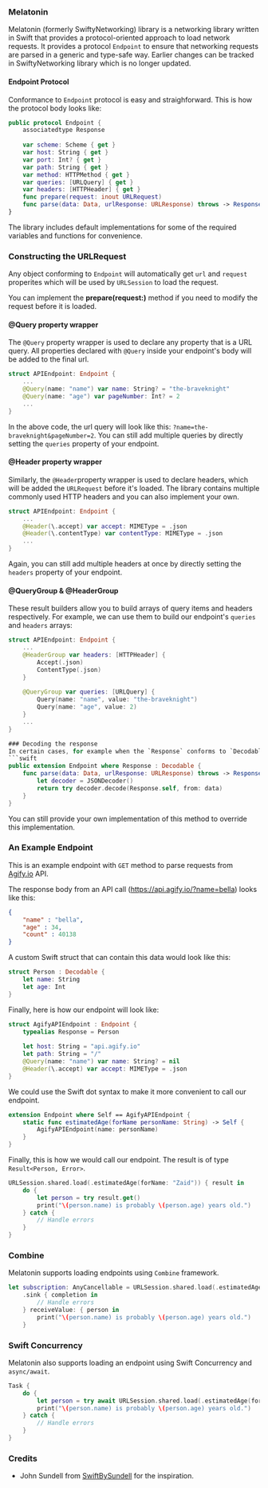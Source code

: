 ### Melatonin

Melatonin (formerly SwiftyNetworking) library is a networking library written in Swift that provides a protocol-oriented approach to load network requests. It provides a protocol `Endpoint` to ensure that networking requests are parsed in a generic and type-safe way. Earlier changes can be tracked in SwiftyNetworking library which is no longer updated.

#### Endpoint Protocol
Conformance to `Endpoint` protocol is easy and straighforward. This is how the protocol body looks like:
```swift
public protocol Endpoint {
    associatedtype Response
    
    var scheme: Scheme { get }
    var host: String { get }
    var port: Int? { get }
    var path: String { get }
    var method: HTTPMethod { get }
    var queries: [URLQuery] { get }
    var headers: [HTTPHeader] { get }
    func prepare(request: inout URLRequest)
    func parse(data: Data, urlResponse: URLResponse) throws -> Response
}

```
The library includes default implementations for some of the required variables and functions for convenience.

### Constructing the URLRequest
Any object conforming to `Endpoint` will automatically get `url` and `request` properites which will be used by `URLSession` to load the request.

You can implement the **prepare(request:)** method if you need to modify the request before it is loaded.

#### @Query property wrapper
The `@Query` property wrapper is used to declare any property that is a URL query. All properties declared with `@Query` inside your endpoint's body will be added to the final url.

```swift
struct APIEndpoint: Endpoint {
    ...
    @Query(name: "name") var name: String? = "the-braveknight"
    @Query(name: "age") var pageNumber: Int? = 2
    ...
}
```
In the above code, the url query will look like this: `?name=the-braveknight&pageNumber=2`. You can still add multiple queries by directly setting the `queries` property of your endpoint.

#### @Header property wrapper
Similarly, the `@Header`property wrapper is used to declare headers, which will be added the `URLRequest` before it's loaded. The library contains multiple commonly used HTTP headers and you can also implement your own.

```swift
struct APIEndpoint: Endpoint {
    ...
    @Header(\.accept) var accept: MIMEType = .json
    @Header(\.contentType) var contentType: MIMEType = .json
    ...
}
```
Again, you can still add multiple headers at once by directly setting the `headers` property of your endpoint.

#### @QueryGroup & @HeaderGroup
These result builders allow you to build arrays of query items and headers respectively. For example, we can use them to build our endpoint's `queries` and `headers` arrays:
```swift
struct APIEndpoint: Endpoint {
    ...
    @HeaderGroup var headers: [HTTPHeader] {
        Accept(.json)
        ContentType(.json)
    }
    
    @QueryGroup var queries: [URLQuery] {
        Query(name: "name", value: "the-braveknight")
        Query(name: "age", value: 2)
    }
    ...
}

### Decoding the response
In certain cases, for example when the `Response` conforms to `Decodable` and we expect to decode JSON, it would be reasonable to provide default implementation for **parse(data:urlResponse:)** method to handle that automatically.
```swift
public extension Endpoint where Response : Decodable {
    func parse(data: Data, urlResponse: URLResponse) throws -> Response {
        let decoder = JSONDecoder()
        return try decoder.decode(Response.self, from: data)
    }
}
```
You can still provide your own implementation of this method to override this implementation.

### An Example Endpoint
This is an example endpoint with `GET` method to parse requests from [Agify.io](https://agify.io/ "Agify.io") API.

The response body from an API call (https://api.agify.io/?name=bella) looks like this:
```json
{
    "name" : "bella",
    "age" : 34,
    "count" : 40138
}
```
A custom Swift struct that can contain this data would look like this:
```swift
struct Person : Decodable {
    let name: String
    let age: Int
}
```
Finally, here is how our endpoint will look like:
```swift
struct AgifyAPIEndpoint : Endpoint {
    typealias Response = Person
    
    let host: String = "api.agify.io"
    let path: String = "/"
    @Query(name: "name") var name: String? = nil
    @Header(\.accept) var accept: MIMEType = .json
}
```

We could use the Swift dot syntax to make it more convenient to call our endpoint.
```swift
extension Endpoint where Self == AgifyAPIEndpoint {
    static func estimatedAge(forName personName: String) -> Self {
        AgifyAPIEndpoint(name: personName)
    }
}
```
Finally, this is how we would call our endpoint. The result is of type `Result<Person, Error>`.
```swift
URLSession.shared.load(.estimatedAge(forName: "Zaid")) { result in
    do {
        let person = try result.get()
        print("\(person.name) is probably \(person.age) years old.")
    } catch {
        // Handle errors
    }
}
```
### Combine
Melatonin supports loading endpoints using `Combine` framework.
```swift
let subscription: AnyCancellable = URLSession.shared.load(.estimatedAge(forName: "Zaid"))
    .sink { completion in
        // Handle errors
    } receiveValue: { person in
        print("\(person.name) is probably \(person.age) years old.")
    }
```
### Swift Concurrency
Melatonin also supports loading an endpoint using Swift Concurrency and `async/await`.
```swift
Task {
    do {
        let person = try await URLSession.shared.load(.estimatedAge(forName: "Zaid"))
        print("\(person.name) is probably \(person.age) years old.")
    } catch {
        // Handle errors
    }
}
```

### Credits
- John Sundell from [SwiftBySundell](https://www.swiftbysundell.com "SwiftBySundell") for the inspiration.

